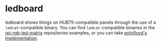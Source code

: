 # ledboard

ledboard shows things on HUB75-compatible panels through the use of a `ledcat`-compatible binary. You can find `ledcat`-compatible binaries in the [rpi-rgb-led-matrix](https://github.com/hzeller/rpi-rgb-led-matrix/) repositories examples, or you can take [polyfloyd's implementation](https://github.com/polyfloyd/ledcat).
